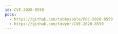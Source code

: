 ```yaml
---
id: CVE-2020-8559
pocs:
  - https://github.com/tabbysable/POC-2020-8559
  - https://github.com/tdwyer/CVE-2020-8559
---
```

